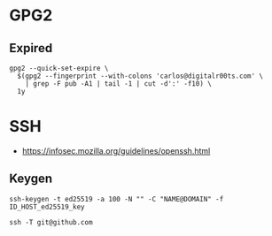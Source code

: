 # GPG2
## Expired
```shell
gpg2 --quick-set-expire \
  $(gpg2 --fingerprint --with-colons 'carlos@digitalr00ts.com' \
    | grep -F pub -A1 | tail -1 | cut -d':' -f10) \
  1y
```
# SSH
* https://infosec.mozilla.org/guidelines/openssh.html

## Keygen

```shell
ssh-keygen -t ed25519 -a 100 -N "" -C "NAME@DOMAIN" -f ID_HOST_ed25519_key
```

```shell
ssh -T git@github.com
`````
<!--stackedit_data:
eyJoaXN0b3J5IjpbLTEyMzg2MDQwNDcsLTIwOTAxMTAzMzcsMj
EyMTc0NzM5OSwtMTI2Njk0MjkyMiwyMDU4MTgwMjc2LC0yMTEw
MDI2MDg4LDczMDk5ODExNl19
-->